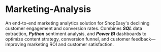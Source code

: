 # Marketing-Analysis
An end-to-end marketing analytics solution for ShopEasy's declining customer engagement and conversion rates. Combines _**SQL**_ data extraction, _**Python**_ sentiment analysis, and _**Power BI**_ dashboards to optimize content strategy, conversion funnel, and customer feedback—improving marketing ROI and customer satisfaction.
